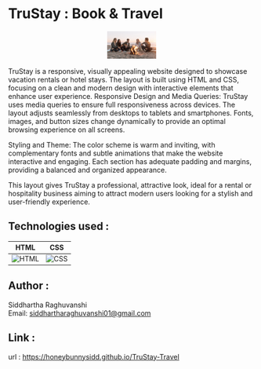 # TruStay : Book & Travel 

<div align="center">
  <img src="Media/banner.png" width="100" height="auto">
</div>

TruStay is a responsive, visually appealing website designed to showcase vacation rentals or hotel stays. The layout is built using HTML and CSS, focusing on a clean and modern design with interactive elements that enhance user experience.
Responsive Design and Media Queries: TruStay uses media queries to ensure full responsiveness across devices. The layout adjusts seamlessly from desktops to tablets and smartphones. Fonts, images, and button sizes change dynamically to provide an optimal browsing experience on all screens.

Styling and Theme: The color scheme is warm and inviting, with complementary fonts and subtle animations that make the website interactive and engaging. Each section has adequate padding and margins, providing a balanced and organized appearance.

This layout gives TruStay a professional, attractive look, ideal for a rental or hospitality business aiming to attract modern users looking for a stylish and user-friendly experience.

## Technologies used :
  | HTML  | CSS  |
|-------|------|
| <img src="https://cdn.worldvectorlogo.com/logos/html-1.svg" alt="HTML" width="65"/> | <img src="https://cdn.worldvectorlogo.com/logos/css-3.svg" alt="CSS" width="65"/> |
## Author :
   Siddhartha Raghuvanshi <br>
   Email: siddhartharaghuvanshi01@gmail.com

## Link :
   url : https://honeybunnysidd.github.io/TruStay-Travel
